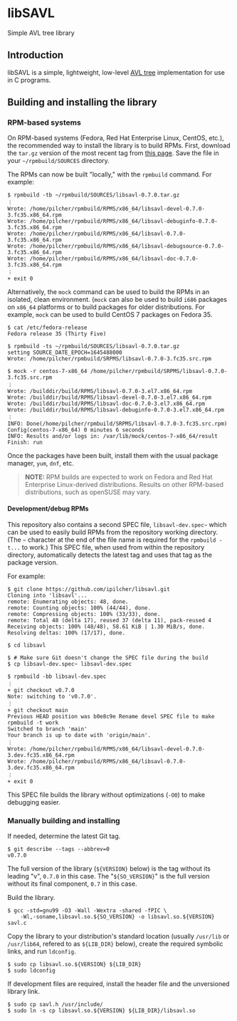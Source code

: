 # libSAVL

Simple AVL tree library

## Introduction

libSAVL is a simple, lightweight, low-level
[AVL tree](https://en.wikipedia.org/wiki/AVL_tree) implementation for use in C
programs.

## Building and installing the library

### RPM-based systems

On RPM-based systems (Fedora, Red Hat Enterprise Linux, CentOS, etc.), the
recommended way to install the library is to build RPMs.  First, download the
`tar.gz` version of the most recent tag from
[this page](https://github.com/ipilcher/libsavl/tags).  Save the file in your
`~/rpmbuild/SOURCES` directory.

The RPMs can now be built "locally," with the `rpmbuild` command.  For example:

```
$ rpmbuild -tb ~/rpmbuild/SOURCES/libsavl-0.7.0.tar.gz
︙
Wrote: /home/pilcher/rpmbuild/RPMS/x86_64/libsavl-devel-0.7.0-3.fc35.x86_64.rpm
Wrote: /home/pilcher/rpmbuild/RPMS/x86_64/libsavl-debuginfo-0.7.0-3.fc35.x86_64.rpm
Wrote: /home/pilcher/rpmbuild/RPMS/x86_64/libsavl-0.7.0-3.fc35.x86_64.rpm
Wrote: /home/pilcher/rpmbuild/RPMS/x86_64/libsavl-debugsource-0.7.0-3.fc35.x86_64.rpm
Wrote: /home/pilcher/rpmbuild/RPMS/x86_64/libsavl-doc-0.7.0-3.fc35.x86_64.rpm
︙
+ exit 0
```

Alternatively, the `mock` command can be used to build the RPMs in an isolated,
clean environment.  (`mock` can also be used to build `i686` packages on
`x86_64` platforms or to build packages for older distributions.  For example,
`mock` can be used to build CentOS 7 packages on Fedora 35.

```
$ cat /etc/fedora-release
Fedora release 35 (Thirty Five)

$ rpmbuild -ts ~/rpmbuild/SOURCES/libsavl-0.7.0.tar.gz
setting SOURCE_DATE_EPOCH=1645488000
Wrote: /home/pilcher/rpmbuild/SRPMS/libsavl-0.7.0-3.fc35.src.rpm

$ mock -r centos-7-x86_64 /home/pilcher/rpmbuild/SRPMS/libsavl-0.7.0-3.fc35.src.rpm
︙
Wrote: /builddir/build/RPMS/libsavl-0.7.0-3.el7.x86_64.rpm
Wrote: /builddir/build/RPMS/libsavl-devel-0.7.0-3.el7.x86_64.rpm
Wrote: /builddir/build/RPMS/libsavl-doc-0.7.0-3.el7.x86_64.rpm
Wrote: /builddir/build/RPMS/libsavl-debuginfo-0.7.0-3.el7.x86_64.rpm
︙
INFO: Done(/home/pilcher/rpmbuild/SRPMS/libsavl-0.7.0-3.fc35.src.rpm) Config(centos-7-x86_64) 0 minutes 6 seconds
INFO: Results and/or logs in: /var/lib/mock/centos-7-x86_64/result
Finish: run
```

Once the packages have been built, install them with the usual package manager,
`yum`, `dnf`, etc.

> **NOTE:** RPM builds are expected to work on Fedora and Red Hat Enterprise
> Linux-derived distributions.  Results on other RPM-based distributions, such
> as openSUSE may vary.

#### Development/debug RPMs

This repository also contains a second SPEC file, `libsavl-dev.spec~` which can
be used to easily build RPMs from the repository working directory.  (The `~`
character at the end of the file name is required for the `rpmbuild -t...` to
work.)  This SPEC file, when used from within the repository directory,
automatically detects the latest tag and uses that tag as the package version.

For example:

```
$ git clone https://github.com/ipilcher/libsavl.git
Cloning into 'libsavl'...
remote: Enumerating objects: 48, done.
remote: Counting objects: 100% (44/44), done.
remote: Compressing objects: 100% (33/33), done.
remote: Total 48 (delta 17), reused 37 (delta 11), pack-reused 4
Receiving objects: 100% (48/48), 58.61 KiB | 1.30 MiB/s, done.
Resolving deltas: 100% (17/17), done.

$ cd libsavl

$ # Make sure Git doesn't change the SPEC file during the build
$ cp libsavl-dev.spec~ libsavl-dev.spec

$ rpmbuild -bb libsavl-dev.spec
︙
+ git checkout v0.7.0
Note: switching to 'v0.7.0'.
︙
+ git checkout main
Previous HEAD position was b0e8c9e Rename devel SPEC file to make rpmbuild -t work
Switched to branch 'main'
Your branch is up to date with 'origin/main'.
︙
Wrote: /home/pilcher/rpmbuild/RPMS/x86_64/libsavl-devel-0.7.0-3.dev.fc35.x86_64.rpm
Wrote: /home/pilcher/rpmbuild/RPMS/x86_64/libsavl-0.7.0-3.dev.fc35.x86_64.rpm
︙
+ exit 0
```

This SPEC file builds the library without optimizations (`-O0`) to make
debugging easier.

### Manually building and installing

If needed, determine the latest Git tag.

```
$ git describe --tags --abbrev=0
v0.7.0
```

The full version of the library (`${VERSION}` below) is the tag without its
leading "v", `0.7.0` in this case.  The "`${SO_VERSION}`" is the full version
without its final component, `0.7` in this case.

Build the library.

```
$ gcc -std=gnu99 -O3 -Wall -Wextra -shared -fPIC \
	-Wl,-soname,libsavl.so.${SO_VERSION} -o libsavl.so.${VERSION} savl.c
```

Copy the library to your distribution's standard location (usually `/usr/lib`
or `/usr/lib64`, refered to as `${LIB_DIR}` below), create the required symbolic
links, and run `ldconfig`.

```
$ sudo cp libsavl.so.${VERSION} ${LIB_DIR}
$ sudo ldconfig
```

If development files are required, install the header file and the unversioned
library link.

```
$ sudo cp savl.h /usr/include/
$ sudo ln -s cp libsavl.so.${VERSION} ${LIB_DIR}/libsavl.so
```
